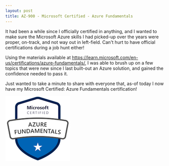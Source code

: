 ```yaml
---
layout: post
title: AZ-900 - Microsoft Certified - Azure Fundamentals
---
```


It had been a while since I officially certified in anything, and I wanted to make sure the Microsoft Azure skills I had picked-up over the years were proper, on-track, and not way out in left-field. Can't hurt to have official certifications during a job hunt either!

Using the materials available at https://learn.microsoft.com/en-us/certifications/azure-fundamentals/, I was able to brush up on a few topics that were new since I last built-out an Azure solution, and gained the confidence needed to pass it.

Just wanted to take a minute to share with everyone that, as-of today I now have my Microsoft Certified: Azure Fundamentals certification!

![Microsoft Certified - Azure Fundamentals - Badge](/img/posts/2023-01-06-azure-fundamentals/microsoft-certified-azure-fundamentals.png)

<div data-iframe-width="150" data-iframe-height="270" data-share-badge-id="be510f45-e5c0-4197-9d48-826c2db0747a" data-share-badge-host="https://www.credly.com"></div><script type="text/javascript" async src="//cdn.credly.com/assets/utilities/embed.js"></script>
